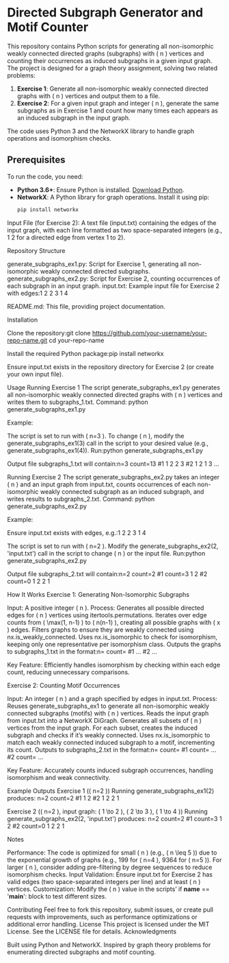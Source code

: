 # Directed Subgraph Generator and Motif Counter

This repository contains Python scripts for generating all non-isomorphic weakly connected directed graphs (subgraphs) with \( n \) vertices and counting their occurrences as induced subgraphs in a given input graph. The project is designed for a graph theory assignment, solving two related problems:

1. **Exercise 1**: Generate all non-isomorphic weakly connected directed graphs with \( n \) vertices and output them to a file.
2. **Exercise 2**: For a given input graph and integer \( n \), generate the same subgraphs as in Exercise 1 and count how many times each appears as an induced subgraph in the input graph.

The code uses Python 3 and the NetworkX library to handle graph operations and isomorphism checks.

## Prerequisites

To run the code, you need:
- **Python 3.6+**: Ensure Python is installed. [Download Python](https://www.python.org/downloads/).
- **NetworkX**: A Python library for graph operations. Install it using pip:
  ```bash
  pip install networkx


Input File (for Exercise 2): A text file (input.txt) containing the edges of the input graph, with each line formatted as two space-separated integers (e.g., 1 2 for a directed edge from vertex 1 to 2).

Repository Structure

generate_subgraphs_ex1.py: Script for Exercise 1, generating all non-isomorphic weakly connected directed subgraphs.
generate_subgraphs_ex2.py: Script for Exercise 2, counting occurrences of each subgraph in an input graph.
input.txt: Example input file for Exercise 2 with edges:1 2
2 3
1 4


README.md: This file, providing project documentation.

Installation

Clone the repository:git clone https://github.com/your-username/your-repo-name.git
cd your-repo-name


Install the required Python package:pip install networkx


Ensure input.txt exists in the repository directory for Exercise 2 (or create your own input file).

Usage
Running Exercise 1
The script generate_subgraphs_ex1.py generates all non-isomorphic weakly connected directed graphs with ( n ) vertices and writes them to subgraphs_1.txt.
Command:
python generate_subgraphs_ex1.py

Example:

The script is set to run with ( n=3 ). To change ( n ), modify the generate_subgraphs_ex1(3) call in the script to your desired value (e.g., generate_subgraphs_ex1(4)).
Run:python generate_subgraphs_ex1.py


Output file subgraphs_1.txt will contain:n=3
count=13
#1
1 2
2 3
#2
1 2
1 3
...



Running Exercise 2
The script generate_subgraphs_ex2.py takes an integer ( n ) and an input graph from input.txt, counts occurrences of each non-isomorphic weakly connected subgraph as an induced subgraph, and writes results to subgraphs_2.txt.
Command:
python generate_subgraphs_ex2.py

Example:

Ensure input.txt exists with edges, e.g.:1 2
2 3
1 4


The script is set to run with ( n=2 ). Modify the generate_subgraphs_ex2(2, 'input.txt') call in the script to change ( n ) or the input file.
Run:python generate_subgraphs_ex2.py


Output file subgraphs_2.txt will contain:n=2
count=2
#1
count=3
1 2
#2
count=0
1 2
2 1



How It Works
Exercise 1: Generating Non-Isomorphic Subgraphs

Input: A positive integer ( n ).
Process:
Generates all possible directed edges for ( n ) vertices using itertools.permutations.
Iterates over edge counts from ( \max(1, n-1) ) to ( n(n-1) ), creating all possible graphs with ( x ) edges.
Filters graphs to ensure they are weakly connected using nx.is_weakly_connected.
Uses nx.is_isomorphic to check for isomorphism, keeping only one representative per isomorphism class.
Outputs the graphs to subgraphs_1.txt in the format:n=<value>
count=<number of unique graphs>
#1
<edge1>
<edge2>
...
#2
...




Key Feature: Efficiently handles isomorphism by checking within each edge count, reducing unnecessary comparisons.

Exercise 2: Counting Motif Occurrences

Input: An integer ( n ) and a graph specified by edges in input.txt.
Process:
Reuses generate_subgraphs_ex1 to generate all non-isomorphic weakly connected subgraphs (motifs) with ( n ) vertices.
Reads the input graph from input.txt into a NetworkX DiGraph.
Generates all subsets of ( n ) vertices from the input graph.
For each subset, creates the induced subgraph and checks if it’s weakly connected.
Uses nx.is_isomorphic to match each weakly connected induced subgraph to a motif, incrementing its count.
Outputs to subgraphs_2.txt in the format:n=<value>
count=<number of motifs>
#1
count=<occurrences>
<edge1>
<edge2>
...
#2
count=<occurrences>
...




Key Feature: Accurately counts induced subgraph occurrences, handling isomorphism and weak connectivity.

Example Outputs
Exercise 1 (( n=2 ))
Running generate_subgraphs_ex1(2) produces:
n=2
count=2
#1
1 2
#2
1 2
2 1

Exercise 2 (( n=2 ), input graph: ( 1 \to 2 ), ( 2 \to 3 ), ( 1 \to 4 ))
Running generate_subgraphs_ex2(2, 'input.txt') produces:
n=2
count=2
#1
count=3
1 2
#2
count=0
1 2
2 1

Notes

Performance: The code is optimized for small ( n ) (e.g., ( n \leq 5 )) due to the exponential growth of graphs (e.g., 199 for ( n=4 ), 9364 for ( n=5 )). For larger ( n ), consider adding pre-filtering by degree sequences to reduce isomorphism checks.
Input Validation: Ensure input.txt for Exercise 2 has valid edges (two space-separated integers per line) and at least ( n ) vertices.
Customization: Modify the ( n ) value in the scripts’ if __name__ == '__main__': block to test different sizes.

Contributing
Feel free to fork this repository, submit issues, or create pull requests with improvements, such as performance optimizations or additional error handling.
License
This project is licensed under the MIT License. See the LICENSE file for details.
Acknowledgments

Built using Python and NetworkX.
Inspired by graph theory problems for enumerating directed subgraphs and motif counting.



